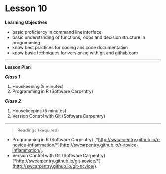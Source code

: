 Lesson 10
========

**Learning Objectives**
  - basic proficiency in command line interface
  - basic understanding of functions, loops and decision structure in programming
  - know best practices for coding and code documentation
  - know basic techniques for versioning with git and github.com

---

**Lesson Plan**
  
*__Class 1__*  

1. Houskeeping (5 minutes)
2. Programming in R (Software Carpentry)

*__Class 2__*  

1. Housekeeping (5 minutes)
2. Version Control with Git (Software Carpentry)
  
---

> Readings (Required)

  - Programming in R (Software Carpentry) [*http://swcarpentry.github.io/r-novice-inflammation/*](http://swcarpentry.github.io/r-novice-inflammation/).
  - Version Control with Git (Software Carpentry) [*http://swcarpentry.github.io/git-novice/*](http://swcarpentry.github.io/git-novice/).

